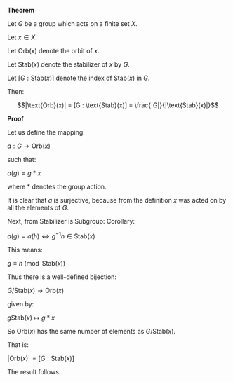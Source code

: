 **Theorem**

Let $G$ be a group which acts on a finite set $X$.

Let $x \in X$.

Let $\text{Orb}(x)$ denote the orbit of $x$.

Let $\text{Stab}(x)$ denote the stabilizer of $x$ by $G$.

Let $[G : \text{Stab}(x)]$ denote the index of $\text{Stab}(x)$ in $G$.

Then:

$$|\text{Orb}(x)| = [G : \text{Stab}(x)] = \frac{|G|}{|\text{Stab}(x)|}$$

**Proof**

Let us define the mapping:

$a : G \to \text{Orb}(x)$

such that:

$a(g) = g * x$

where $*$ denotes the group action.

It is clear that $a$ is surjective, because from the definition $x$ was acted on by all the elements of $G$.

Next, from Stabilizer is Subgroup: Corollary:

$a(g) = a(h) \iff g^{-1}h \in \text{Stab}(x)$

This means:

$g \equiv h \pmod{\text{Stab}(x)}$

Thus there is a well-defined bijection:

$G / \text{Stab}(x) \to \text{Orb}(x)$

given by:

$g \text{Stab}(x) \mapsto g * x$

So $\text{Orb}(x)$ has the same number of elements as $G / \text{Stab}(x)$.

That is:

$|\text{Orb}(x)| = [G : \text{Stab}(x)]$

The result follows.